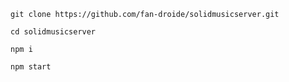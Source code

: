`git clone https://github.com/fan-droide/solidmusicserver.git`

`cd solidmusicserver`

`npm i`

`npm start`
